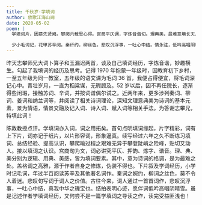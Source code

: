 ```yaml
---
title: 千秋岁·学填词
author: 放歌江海山阙
date: 2020-05-02
poem: |
  学填词片，因慕先贤阙。攀爬六载思心得。宫商平仄调，字炼音谐切。理典美，最难意境长天月。

  少小毛词记，花甲苏辛阅。秦纤约，柳丝色。悲叹沉浮事，一吐心中结。情永驻，低吟高唱阴晴雪。
---
```


昨天志攀师兄大词卜算子和玉漏迟两首，谈及自己填词经历，字炼音谐，妙趣横生。勾起了我填词的经历及思考。记得 1970 年抱蒙一年级时，因教育初下乡村，一至五年级为同一教室，五年级的语文课为毛词 36 首，我便占得便宜，将毛词深记心中。青壮岁月，一直为稻粱谋，无瑕顾及。52 岁以后，因不再任院长，逐渐得些闲瑕，接触苏词、辛词，并按词谱偶尔试之。近两年来，更多涉列秦词、柳词、姜词和纳兰词等，并阅读了相关诗词理论，深知文理意典美为诗词的基本元素，景为情语，情景交融及记入词、诗入词、赋入词等相关手法。为答谢志攀兄，特填此词！

陈敦教授点评。学填词亦入词，词之用拓矣。首句点明填词缘起，片字精彩，词有上下片，词亦记于纸片，以片形容词，形象逼真。续写经过六年之久不断练习填词、总结经验、提高认识，攀爬喻过程之艰难无异于攀登陡峭之险峰，贴切又动人。接以填词之认识。宫商句为文，词必讲究平仄、押韵、炼字、谐音。理、典、美分别为逻辑、用典、美感，皆为填词要素。其中，意为诗词的格调，是为最难之处。盖格调之高雅，源于作者自身之修炼，伪装不得也。下片叙及学词经历，小学时记毛词，年过半百阅读苏辛及其他著名词作。秦词之婉约，柳词之丝色，莫不令人着迷。悲叹句写词于词人之价值。古往今来，词人通过一首首词作，悲叹沉浮事，一吐心中结，真我中华之瑰宝也。结拍表明心迹，愿伴词低吟高唱阴晴雪。虽是记述作者学填词经历，又何尝不是一篇学填词之导读之作，读完受益匪浅也！
